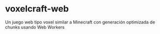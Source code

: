 # voxelcraft-web
Un juego web tipo voxel similar a Minecraft con generación optimizada de chunks usando Web Workers
